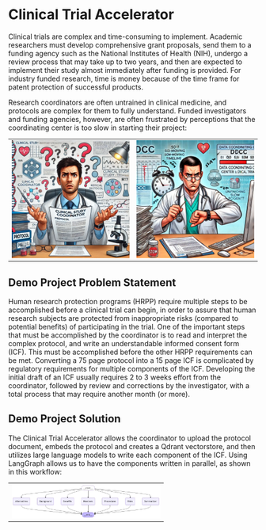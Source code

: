 # Clinical Trial Accelerator

Clinical trials are complex and time-consuming to implement.  Academic researchers must develop comprehensive grant proposals,
send them to a funding agency such as the National Institutes of Health (NIH), undergo a review process that may take up to two 
years, and then are expected to implement their study almost immediately after funding is provided.  For industry funded research,
time is money because of the time frame for patent protection of successful products.  

Research coordinators are often untrained in clinical medicine, and protocols are complex for them to fully understand.  Funded
investigators and funding agencies, however, are often frustrated by perceptions that the coordinating center is too slow
in starting their project:

<div align="center">
  <table>
    <tr>
      <td><img src="CoordinatorProtocol.png" alt="Coordinator" width="300" /></td>
      <td><img src="TooSLOW.png" alt="Investigator" width="300" /></td>
    </tr>
  </table>
</div>

## Demo Project Problem Statement

Human research protection programs (HRPP) require multiple steps to be accomplished before a clinical trial can begin, in order
to assure that human research subjects are protected from inappropriate risks (compared to potential benefits) of participating
in the trial.  One of the important steps that must be accomplished by the coordinator is to read and interpret the complex
protocol, and write an understandable informed consent form (ICF).  This must be accomplished before the other HRPP requirements
can be met.  Converting a 75 page protocol into a 15 page ICF is complicated by regulatory requirements for multiple components
of the ICF.  Developing the initial draft of an ICF usually requires 2 to 3 weeks effort from the coordinator, followed by 
review and corrections by the investigator, with a total process that may require another month (or more).

## Demo Project Solution

The Clinical Trial Accelerator allows the coordinator to upload the protocol document, embeds the protocol and creates a Qdrant 
vectorstore, and then utilizes large language models to write each component of the ICF.  Using LangGraph allows us to have
the components written in parallel, as shown in this workflow:

<div align="center">
    <table>
    <tr>
      <td><img src="agents.png" alt="Agents" width="300" /></td>
    </tr>
  </table>
</div>

